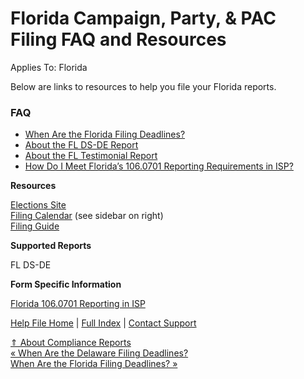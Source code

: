  Florida Campaign, Party, & PAC Filing FAQ and Resources
==========

Applies To: Florida

Below are links to resources to help you file your Florida reports.

### FAQ ###

* [When Are the Florida Filing Deadlines?](https://ispolitical.com/When-Are-the-Florida-Filing-Deadlines)
* [About the FL DS-DE Report](https://ispolitical.com/About-the-FL-DS-DE-Report)
* [About the FL Testimonial Report](https://ispolitical.com/About-the-FL-Testimonial-Report)
* [How Do I Meet Florida’s 106.0701 Reporting Requirements in ISP?](https://ispolitical.com/How-Do-I-Meet-Florida-s-1-6-7-1-Reporting-Requirements-in-ISP)

**Resources**

[](http://dos.myflorida.com/elections/)[Elections Site](http://dos.myflorida.com/elections/)  
[Filing Calendar](https://dos.fl.gov/elections/candidates-committees/campaign-finance/) (see sidebar on right)  
[Filing Guide  
](http://Dos.Myflorida.Com/Elections/Forms-Publications/Publications/)

**Supported Reports**

 FL DS-DE

**Form Specific Information**

[Florida 106.0701 Reporting in ISP](https://ispolitical.com/Florida-Reporting-in-ISP)

[Help File Home](/help/) | [Full Index](/Help-File-Directory/) | [Contact Support](mailto:support@ISPolitical.com)

[⇑ About Compliance Reports](/About-Compliance-Reports)  
[« When Are the Delaware Filing Deadlines?](/When-Are-the-Delaware-Filing-Deadlines)  
[When Are the Florida Filing Deadlines? »](/When-Are-the-Florida-Filing-Deadlines)